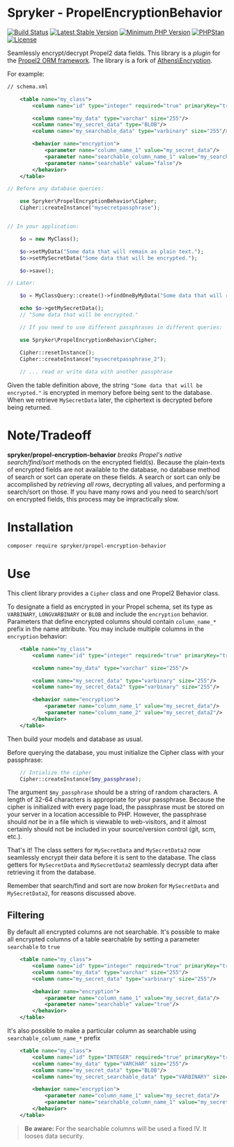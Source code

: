 # Spryker - PropelEncryptionBehavior

[![Build Status](https://github.com/spryker/propel-encryption-behavior/workflows/CI/badge.svg?branch=master)](https://github.com/spryker/propel-encryption-behavior/actions?query=workflow%3ACI+branch%3Amaster)
[![Latest Stable Version](https://poser.pugx.org/spryker/propel-encryption-behavior/v/stable.svg)](https://packagist.org/packages/spryker/propel-encryption-behavior)
[![Minimum PHP Version](https://img.shields.io/badge/php-%3E%3D%207.3-8892BF.svg)](https://php.net/)
[![PHPStan](https://img.shields.io/badge/PHPStan-level%208-brightgreen.svg?style=flat)](https://phpstan.org/)
[![License](https://poser.pugx.org/spryker/propel-encryption-behavior/license)](https://packagist.org/packages/spryker/propel-encryption-behavior)

Seamlessly encrypt/decrypt Propel2 data fields. This library is a *plugin* for the [Propel2 ORM framework](http://propelorm.org/).
The library is a fork of [Athens\Encryption](https://github.com/AthensFramework/Encryption). 

For example:

```xml
// schema.xml

    <table name="my_class">
        <column name="id" type="integer" required="true" primaryKey="true" autoIncrement="true"/>

        <column name="my_data" type="varchar" size="255"/>
        <column name="my_secret_data" type="BLOB"/>
        <column name="my_searchable_data" type="varbinary" size="255"/>

        <behavior name="encryption">
            <parameter name="column_name_1" value="my_secret_data"/>
            <parameter name="searchable_column_name_1" value="my_searchable_data"/>
            <parameter name="searchable" value="false"/>
        </behavior>
    </table>
```

```php
// Before any database queries:

    use Spryker\PropelEncryptionBehavior\Cipher;
    Cipher::createInstance("mysecretpassphrase");


// In your application:

    $o = new MyClass();

    $o->setMyData("Some data that will remain as plain text.");
    $o->setMySecretData("Some data that will be encrypted.");

    $o->save();

// Later:

    $o = MyClassQuery::create()->findOneByMyData("Some data that will remain as plain text.");

    echo $o->getMySecretData();
    // "Some data that will be encrypted."

    // If you need to use different passphrases in different queries:

    use Spryker\PropelEncryptionBehavior\Cipher;

    Cipher::resetInstance();
    Cipher::createInstance("mysecretpassphrase_2");
    
    // ... read or write data with another passphrase
```

Given the table definition above, the string `"Some data that will be encrypted."` is encrypted in memory before being sent to the database. When we retrieve `MySecretData` later, the ciphertext is decrypted before being returned.

Note/Tradeoff
=============

**spryker/propel-encryption-behavior** *breaks Propel's native search/find/sort* methods on the encrypted field(s). Because the plain-texts of encrypted fields are not available to the database, no database method of search or sort can operate on these fields. A search or sort can only be accomplished by *retrieving all rows*, decrypting all values, and performing a search/sort on those. If you have many rows and you need to search/sort on encrypted fields, this process may be impractically slow.

Installation
===============
```BASH
composer require spryker/propel-encryption-behavior
```
Use
===

This client library provides a `Cipher` class and one Propel2 Behavior class.

To designate a field as encrypted in your Propel schema, set its type as `VARBINARY`, `LONGVARBINARY` or `BLOB` and include the `encryption` behavior.
Parameters that define encrypted columns should contain `column_name_*` prefix in the name attribute.
You may include multiple columns in the `encryption` behavior:

```xml
    <table name="my_class">
        <column name="id" type="integer" required="true" primaryKey="true" autoIncrement="true"/>

        <column name="my_data" type="varchar" size="255"/>

        <column name="my_secret_data" type="varbinary" size="255"/>
        <column name="my_secret_data2" type="varbinary" size="255"/>

        <behavior name="encryption">
            <parameter name="column_name_1" value="my_secret_data"/>
            <parameter name="column_name_2" value="my_secret_data2"/>
        </behavior>
    </table>
```

Then build your models and database as usual.

Before querying the database, you must initialize the Cipher class with your passphrase:

```php
    // Intialize the cipher
    Cipher::createInstance($my_passphrase);
```

The argument `$my_passphrase` should be a string of random characters. A length of 32-64 characters is appropriate for your passphrase. Because the cipher is initialized with every page load, the passphrase must be stored on your server in a location accessible to PHP. However, the passphrase should *not* be in a file which is viewable to web-visitors, and it almost certainly should not be included in your source/version control (git, scm, etc.).

That's it! The class setters for `MySecretData` and `MySecretData2` now seamlessly encrypt their data before it is sent to the database. The class getters for `MySecretData` and `MySecretData2` seamlessly decrypt data after retrieving it from the database.

Remember that search/find and sort are now *broken* for `MySecretData` and `MySecretData2`, for reasons discussed above.

## Filtering
By default all encrypted columns are not searchable. It's possible to make all encrypted columns of a table searchable by setting a parameter `searchable` to `true`
```xml
    <table name="my_class">
        <column name="id" type="integer" required="true" primaryKey="true" autoIncrement="true"/>
        <column name="my_data" type="varchar" size="255"/>
        <column name="my_secret_data" type="varbinary" size="255"/>

        <behavior name="encryption">
            <parameter name="column_name_1" value="my_secret_data"/>
            <parameter name="searchable" value="true"/>
        </behavior>
    </table>
```
It's also possible to make a particular column as searchable using `searchable_column_name_*` prefix
```xml
    <table name="my_class">
        <column name="id" type="INTEGER" required="true" primaryKey="true" autoIncrement="true"/>
        <column name="my_data" type="VARCHAR" size="255"/>
        <column name="my_secret_data" type="BLOB"/>
        <column name="my_secret_searchable_data" type="VARBINARY" size="255"/>

        <behavior name="encryption">
            <parameter name="column_name_1" value="my_secret_data"/>
            <parameter name="searchable_column_name_1" value="my_secret_searchable_data"/>
        </behavior>
    </table>
```
> **Be aware:** For the searchable columns will be used a fixed IV. It looses data security.
